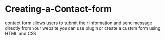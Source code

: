 # Creating-a-Contact-form
contact form allows users to submit their information and send message directly from your website.you can use plugin or create a custum form using HTML and CSS
